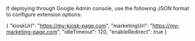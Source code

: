 If deploying through Google Admin console, use the following JSON format to configure extension options:

{
    "kioskUrl": "https://my-kiosk-page.com",
    "marketingUrl": "https://my-marketing-page.com",
    "idleTimeout": 120,
    "enableRedirect": true
}
